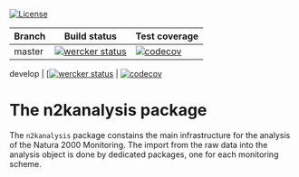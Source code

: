 [![License](http://img.shields.io/badge/license-GPL--3-blue.svg?style=flat)](http://www.gnu.org/licenses/gpl-3.0.html)

**Branch** | **Build status** | **Test coverage**
---------- | ---------------- | -----------------
master | [![wercker status](https://app.wercker.com/status/0dc9e0e76caa7b834a0ac6fa9c3ce908/m/master "wercker status")](https://app.wercker.com/project/bykey/0dc9e0e76caa7b834a0ac6fa9c3ce908) | [![codecov](https://codecov.io/gh/inbo/n2kanalysis/branch/master/graph/badge.svg)](https://codecov.io/gh/inbo/n2kanalysis)

develop | [[![wercker status](https://app.wercker.com/status/0dc9e0e76caa7b834a0ac6fa9c3ce908/m/develop "wercker status")](https://app.wercker.com/project/bykey/0dc9e0e76caa7b834a0ac6fa9c3ce908) | [![codecov](https://codecov.io/gh/inbo/n2kanalysis/branch/develop/graph/badge.svg)](https://codecov.io/gh/inbo/n2kanalysis)

# The n2kanalysis package

The `n2kanalysis` package constains the main infrastructure for the analysis of the Natura 2000 Monitoring. The import from the raw data into the analysis object is done by dedicated packages, one for each monitoring scheme.
